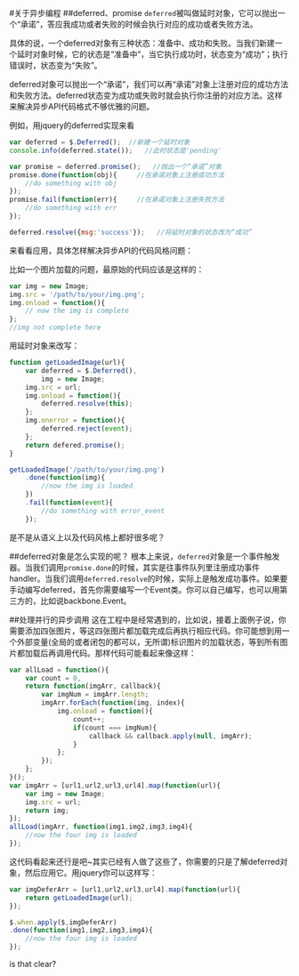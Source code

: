 #关于异步编程
##deferred、promise
`deferred`被叫做延时对象，它可以抛出一个“承诺”，答应我成功或者失败的时候会执行对应的成功或者失败方法。

具体的说，一个deferred对象有三种状态：准备中、成功和失败。当我们新建一个延时对象时候，它的状态是“准备中”，当它执行成功时，状态变为“成功”；执行错误时，状态变为“失败”。

deferred对象可以抛出一个“承诺”，我们可以再“承诺”对象上注册对应的成功方法和失败方法。deferred状态变为成功或失败时就会执行你注册的对应方法。这样来解决异步API代码格式不够优雅的问题。

例如，用jquery的deferred实现来看
```javascript
var deferred = $.Deferred();  //新建一个延时对象
console.info(deferred.state());   //此时状态是'pending'

var promise = deferred.promise();   //抛出一个“承诺”对象
promise.done(function(obj){     //在承诺对象上注册成功方法
    //do something with obj
});
promise.fail(function(err){     //在承诺对象上注册失败方法
    //do something with err
});

deferred.resolve({msg:'success'});   //将延时对象的状态改为“成功”
```

来看看应用，具体怎样解决异步API的代码风格问题：

比如一个图片加载的问题，最原始的代码应该是这样的：
```javascript
var img = new Image;
img.src = '/path/to/your/img.png';
img.onload = function(){
    // now the img is complete
};
//img not complete here
```

用延时对象来改写：
```javascript
function getLoadedImage(url){
    var deferred = $.Deferred(),
        img = new Image;
    img.src = url;
    img.onload = function(){
        deferred.resolve(this);
    };
    img.onerror = function(){
        deferred.reject(event);
    };
    return defered.promise();
}

getLoadedImage('/path/to/your/img.png')
    .done(function(img){
        //now the img is loaded
    })
    .fail(function(event){
        //do something with error_event
    });
```
是不是从语义上以及代码风格上都好很多呢？

##deferred对象是怎么实现的呢？
根本上来说，`deferred`对象是一个事件触发器。当我们调用`promise.done`的时候，其实是往事件队列里注册成功事件handler。当我们调用`deferred.resolve`的时候，实际上是触发成功事件。如果要手动编写deferred，首先你需要编写一个Event类。你可以自己编写，也可以用第三方的，比如说backbone.Event。

##处理并行的异步调用
这在工程中是经常遇到的，比如说，接着上面例子说，你需要添加四张图片，等这四张图片都加载完成后再执行相应代码。你可能想到用一个外部变量(全局的或者闭包的都可以，无所谓)标识图片的加载状态，等到所有图片都加载后再调用代码。那样代码可能看起来像这样：
```javascript
var allLoad = function(){
    var count = 0,
    return function(imgArr, callback){
        var imgNum = imgArr.length;
        imgArr.forEach(function(img, index){
            img.onload = function(){
                count++;
                if(count === imgNum){
                    callback && callback.apply(null, imgArr);
                }
            };
        });
    };
}();
var imgArr = [url1,url2,url3,url4].map(function(url){
    var img = new Image;
    img.src = url;
    return img;
});
allLoad(imgArr, function(img1,img2,img3,img4){
    //now the four img is loaded
});
```
这代码看起来还行是吧~其实已经有人做了这些了，你需要的只是了解deferred对象，然后应用它。用jquery你可以这样写：

```javascript
var imgDeferArr = [url1,url2,url3,url4].map(function(url){
    return getLoadedImage(url);
});

$.when.apply($,imgDeferArr)
.done(function(img1,img2,img3,img4){
    //now the four img is loaded
});
```
is that clear?





